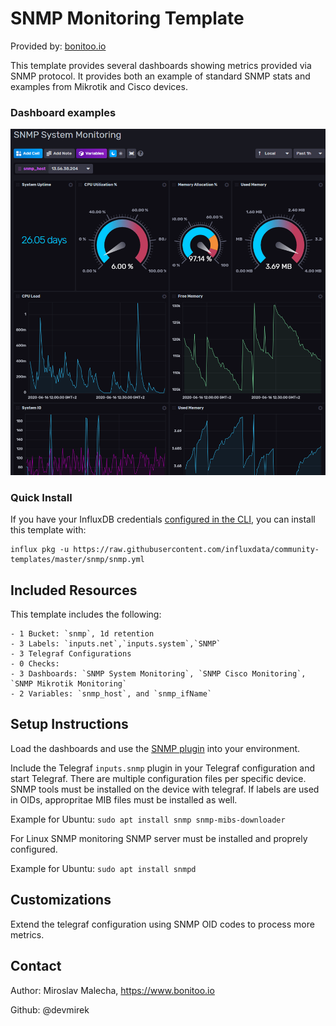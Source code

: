 # SNMP Monitoring Template

Provided by: [bonitoo.io](.)

This template provides several dashboards showing metrics provided via SNMP protocol. It provides both an example of standard SNMP stats and examples from Mikrotik and Cisco devices.

### Dashboard examples

![Screenshot](img/snmp-dashboard.png)

### Quick Install

If you have your InfluxDB credentials [configured in the CLI](Vhttps://v2.docs.influxdata.com/v2.0/reference/cli/influx/config/), you can install this template with:

```
influx pkg -u https://raw.githubusercontent.com/influxdata/community-templates/master/snmp/snmp.yml
```

## Included Resources

This template includes the following:

    - 1 Bucket: `snmp`, 1d retention
    - 3 Labels: `inputs.net`,`inputs.system`,`SNMP`
    - 3 Telegraf Configurations
    - 0 Checks: 
    - 3 Dashboards: `SNMP System Monitoring`, `SNMP Cisco Monitoring`, `SNMP Mikrotik Monitoring`
    - 2 Variables: `snmp_host`, and `snmp_ifName`

## Setup Instructions

Load the dashboards and use the [SNMP plugin](https://github.com/influxdata/telegraf/tree/master/plugins/inputs/snmp) into your
environment.

Include the Telegraf `inputs.snmp` plugin in your Telegraf configuration and start Telegraf. There are multiple configuration files per specific device.
SNMP tools must be installed on the device with telegraf. If labels are used in OIDs, appropritae MIB files must be installed as well.

Example for Ubuntu: `sudo apt install snmp snmp-mibs-downloader`

For Linux SNMP monitoring SNMP server must be installed and proprely configured.

Example for Ubuntu: `sudo apt install snmpd`

## Customizations

Extend the telegraf configuration using SNMP OID codes to process more metrics.

## Contact


Author: Miroslav Malecha, https://www.bonitoo.io

Github: @devmirek